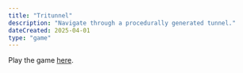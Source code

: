 ```yaml
---
title: "Tritunnel"
description: "Navigate through a procedurally generated tunnel."
dateCreated: 2025-04-01
type: "game"
---
```


Play the game [here](/games/tritunnel/index.html).
